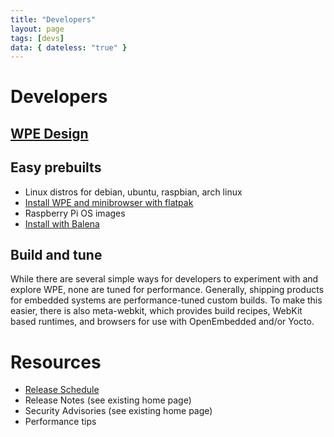 ```yaml
---
title: "Developers"
layout: page
tags: [devs]
data: { dateless: "true" }
---
```


# Developers

## [WPE Design](https://wpewebkit.org/about/architecture.html)

## Easy prebuilts

* Linux distros for debian, ubuntu, raspbian, arch linux
* [Install WPE and minibrowser with flatpak](https://wpewebkit.org/about/flatpak.html)
* Raspberry Pi OS images
* [Install with Balena](https://wpewebkit.org/about/balena-wpe.html)

## Build and tune 

While there are several simple ways for developers to experiment with and explore WPE, none are tuned for performance. Generally, shipping products for embedded systems are performance-tuned custom builds. To make this easier, there is also meta-webkit, which provides build recipes, WebKit based runtimes, and browsers for use with OpenEmbedded and/or Yocto.

# Resources

* [Release Schedule](https://wpewebkit.org/release/schedule/)
* Release Notes (see existing home page)
* Security Advisories (see existing home page)
* Performance tips
